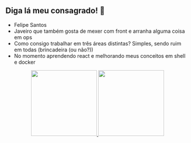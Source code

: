 ## Diga lá meu consagrado!  👋

- Felipe Santos
- Javeiro que também gosta de mexer com front e arranha alguma coisa em ops
- Como consigo trabalhar em três áreas distintas? Simples, sendo ruim em todas (brincadeira (ou não?))
- No momento aprendendo react e melhorando meus conceitos em shell e docker

<div align="center">
  <a href="https://github.com/ElessarFs">
  <img height="180em" src="https://github-readme-stats.vercel.app/api?username=ElessarFs&count_private=true&show_icons=true&theme=gotham"/> 
  <img height="180em" src="https://github-readme-stats.vercel.app/api/top-langs/?username=ElessarFs&layout=compact&hide=php&theme=gotham"/> 
 </div>
  
